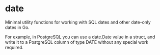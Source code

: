 # date

Minimal utility functions for working with SQL dates and other date-only dates in Go.

For example, in PostgreSQL you can use a date.Date value in a struct, and write it to a
PostgreSQL column of type DATE without any special work required.

